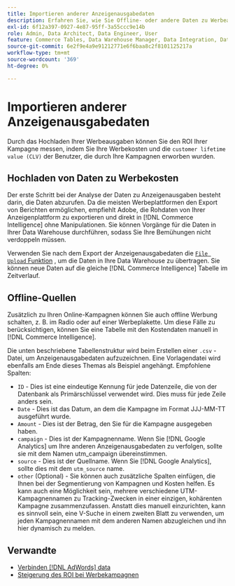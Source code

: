 ```yaml
---
title: Importieren anderer Anzeigenausgabedaten
description: Erfahren Sie, wie Sie Offline- oder andere Daten zu Werbeausgaben in importieren [!DNL Commerce Intelligence].
exl-id: 6f12a397-0927-4e87-95ff-3a55ccc9e14b
role: Admin, Data Architect, Data Engineer, User
feature: Commerce Tables, Data Warehouse Manager, Data Integration, Data Import/Export
source-git-commit: 6e2f9e4a9e91212771e6f6baa8c2f8101125217a
workflow-type: tm+mt
source-wordcount: '369'
ht-degree: 0%

---
```


# Importieren anderer Anzeigenausgabedaten

Durch das Hochladen Ihrer Werbeausgaben können Sie den ROI Ihrer Kampagne messen, indem Sie Ihre Werbekosten und die `customer lifetime value (CLV)` der Benutzer, die durch Ihre Kampagnen erworben wurden.

## Hochladen von Daten zu Werbekosten

Der erste Schritt bei der Analyse der Daten zu Anzeigenausgaben besteht darin, die Daten abzurufen. Da die meisten Werbeplattformen den Export von Berichten ermöglichen, empfiehlt Adobe, die Rohdaten von Ihrer Anzeigenplattform zu exportieren und direkt in [!DNL Commerce Intelligence] ohne Manipulationen. Sie können Vorgänge für die Daten in Ihrer Data Warehouse durchführen, sodass Sie Ihre Bemühungen nicht verdoppeln müssen.

Verwenden Sie nach dem Export der Anzeigenausgabedaten die [`File Upload` Funktion](../connecting-data/using-file-uploader.md) , um die Daten in Ihre Data Warehouse zu übertragen. Sie können neue Daten auf die gleiche [!DNL Commerce Intelligence] Tabelle im Zeitverlauf.

## Offline-Quellen

Zusätzlich zu Ihren Online-Kampagnen können Sie auch offline Werbung schalten, z. B. im Radio oder auf einer Werbeplakette. Um diese Fälle zu berücksichtigen, können Sie eine Tabelle mit den Kostendaten manuell in [!DNL Commerce Intelligence].

Die unten beschriebene Tabellenstruktur wird beim Erstellen einer `.csv` -Datei, um Anzeigenausgabedaten aufzuzeichnen. Eine Vorlagendatei wird ebenfalls am Ende dieses Themas als Beispiel angehängt. Empfohlene Spalten:

* `ID` - Dies ist eine eindeutige Kennung für jede Datenzeile, die von der Datenbank als Primärschlüssel verwendet wird. Dies muss für jede Zeile anders sein.
* `Date` - Dies ist das Datum, an dem die Kampagne im Format JJJ-MM-TT ausgeführt wurde.
* `Amount` - Dies ist der Betrag, den Sie für die Kampagne ausgegeben haben.
* `campaign` - Dies ist der Kampagnenname. Wenn Sie [!DNL Google Analytics] um Ihre anderen Anzeigenausgabedaten zu verfolgen, sollte sie mit dem Namen utm\_campaign übereinstimmen.
* `source` - Dies ist der Quellname. Wenn Sie [!DNL Google Analytics], sollte dies mit dem `utm_source` name.
* `other` (Optional) - Sie können auch zusätzliche Spalten einfügen, die Ihnen bei der Segmentierung von Kampagnen und Kosten helfen. Es kann auch eine Möglichkeit sein, mehrere verschiedene UTM-Kampagnennamen zu Tracking-Zwecken in einer einzigen, kohärenten Kampagne zusammenzufassen. Anstatt dies manuell einzurichten, kann es sinnvoll sein, eine V-Suche in einem zweiten Blatt zu verwenden, um jeden Kampagnennamen mit dem anderen Namen abzugleichen und ihn hier dynamisch zu melden.

## Verwandte

* [Verbinden [!DNL AdWords] data](../integrations/google-adwords.md)
* [Steigerung des ROI bei Werbekampagnen](../../analysis/roi-ad-camp.md)
